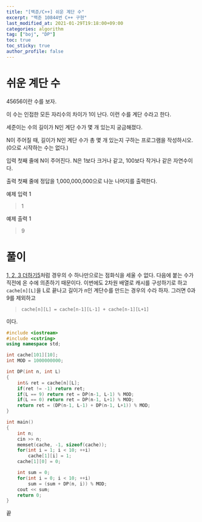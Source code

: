 ```yaml
---
title: "[백준/C++] 쉬운 계단 수"
excerpt: "백준 10844번 C++ 구현"
last_modified_at: 2021-01-29T19:18:00+09:00
categories: algorithm
tag: ["boj", "DP"]
toc: true
toc_sticky: true
author_profile: false
---
```


# 쉬운 계단 수

45656이란 수를 보자.

이 수는 인접한 모든 자리수의 차이가 1이 난다. 이런 수를 계단 수라고 한다.

세준이는 수의 길이가 N인 계단 수가 몇 개 있는지 궁금해졌다.

N이 주어질 때, 길이가 N인 계단 수가 총 몇 개 있는지 구하는 프로그램을 작성하시오. (0으로 시작하는 수는 없다.)

입력
첫째 줄에 N이 주어진다. N은 1보다 크거나 같고, 100보다 작거나 같은 자연수이다.

출력
첫째 줄에 정답을 1,000,000,000으로 나눈 나머지를 출력한다.

예제 입력 1

> 1  

예제 출력 1

> 9  

# 풀이

[1, 2, 3 더하기5](https://gyeonghokim.github.io/algorithm/15990/)처럼 경우의 수 하나만으로는 점화식을 세울 수 없다. 다음에 붙는 수가 직전에 온 수에 의존하기 때문이다.
이번에도 2차원 배열로 캐시를 구성하기로 하고 `cache[n][L]`을 L로 끝나고 길이가 n인 계단수를 만드는 경우의 수라 하자. 그러면 0과 9를 제외하고

> `cache[n][L] = cache[n-1][L-1] + cache[n-1][L+1]`  

이다.

``` c++
#include <iostream>
#include <cstring>
using namespace std;

int cache[101][10];
int MOD = 1000000000;

int DP(int n, int L)
{
	int& ret = cache[n][L];
	if(ret != -1) return ret;
	if(L == 9) return ret = DP(n-1, L-1) % MOD;
	if(L == 0) return ret = DP(n-1, L+1) % MOD;
	return ret = (DP(n-1, L-1) + DP(n-1, L+1)) % MOD;
}

int main()
{
	int n;
	cin >> n;
	memset(cache, -1, sizeof(cache));
	for(int i = 1; i < 10; ++i)
		cache[1][i] = 1;
	cache[1][0] = 0;

	int sum = 0;
	for(int i = 0; i < 10; ++i)
		sum = (sum + DP(n, i)) % MOD;
	cout << sum;
	return 0;
}
```

끝